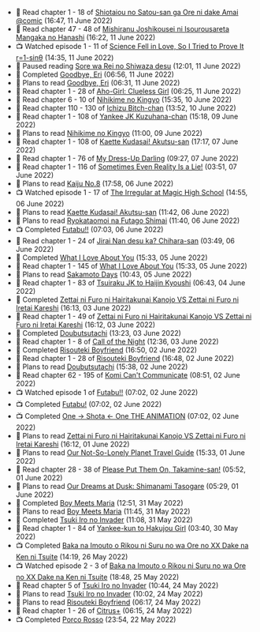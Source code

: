 <!-- ANILIST_ACTIVITY:start -->

-   📖 Read chapter 1 - 18 of [Shiotaiou no Satou-san ga Ore ni dake Amai @comic](https://anilist.co/manga/123130) (16:47, 11 June 2022)
-   📖 Read chapter 47 - 48 of [Mishiranu Joshikousei ni Isourousareta Mangaka no Hanashi](https://anilist.co/manga/142994) (16:22, 11 June 2022)
-   📺 Watched episode 1 - 11 of [Science Fell in Love, So I Tried to Prove It r=1-sinθ](https://anilist.co/anime/125124) (14:35, 11 June 2022)
-   📖 Paused reading [Sore wa Rei no Shiwaza desu](https://anilist.co/manga/117342) (12:01, 11 June 2022)
-   📖 Completed [Goodbye, Eri](https://anilist.co/manga/146983) (06:56, 11 June 2022)
-   📖 Plans to read [Goodbye, Eri](https://anilist.co/manga/146983) (06:31, 11 June 2022)
-   📖 Read chapter 1 - 28 of [Aho-Girl: Clueless Girl](https://anilist.co/manga/77102) (06:25, 11 June 2022)
-   📖 Read chapter 6 - 10 of [Nihikime no Kingyo](https://anilist.co/manga/101983) (15:35, 10 June 2022)
-   📖 Read chapter 110 - 130 of [Ichizu Bitch-chan](https://anilist.co/manga/119121) (13:52, 10 June 2022)
-   📖 Read chapter 1 - 108 of [Yankee JK Kuzuhana-chan](https://anilist.co/manga/116822) (15:18, 09 June 2022)
-   📖 Plans to read [Nihikime no Kingyo](https://anilist.co/manga/101983) (11:00, 09 June 2022)
-   📖 Read chapter 1 - 108 of [Kaette Kudasai! Akutsu-san](https://anilist.co/manga/113501) (17:17, 07 June 2022)
-   📖 Read chapter 1 - 76 of [My Dress-Up Darling](https://anilist.co/manga/101583) (09:27, 07 June 2022)
-   📖 Read chapter 1 - 116 of [Sometimes Even Reality Is a Lie!](https://anilist.co/manga/113076) (03:51, 07 June 2022)
-   📖 Plans to read [Kaiju No.8](https://anilist.co/manga/120760) (17:58, 06 June 2022)
-   📺 Watched episode 1 - 17 of [The Irregular at Magic High School](https://anilist.co/anime/20458) (14:55, 06 June 2022)
-   📖 Plans to read [Kaette Kudasai! Akutsu-san](https://anilist.co/manga/113501) (11:42, 06 June 2022)
-   📖 Plans to read [Ryokataomoi na Futago Shimai](https://anilist.co/manga/119832) (11:40, 06 June 2022)
-   📺 Completed [Futabu!!](https://anilist.co/anime/21076) (07:03, 06 June 2022)
-   📖 Read chapter 1 - 24 of [Jirai Nan desu ka? Chihara-san](https://anilist.co/manga/137714) (03:49, 06 June 2022)
-   📖 Completed [What I Love About You](https://anilist.co/manga/106474) (15:33, 05 June 2022)
-   📖 Read chapter 1 - 145 of [What I Love About You](https://anilist.co/manga/106474) (15:33, 05 June 2022)
-   📖 Plans to read [Sakamoto Days](https://anilist.co/manga/125828) (10:43, 05 June 2022)
-   📖 Read chapter 1 - 83 of [Tsuiraku JK to Haijin Kyoushi](https://anilist.co/manga/99737) (06:43, 04 June 2022)
-   📖 Completed [Zettai ni Furo ni Hairitakunai Kanojo VS Zettai ni Furo ni Iretai Kareshi](https://anilist.co/manga/123236) (16:13, 03 June 2022)
-   📖 Read chapter 1 - 49 of [Zettai ni Furo ni Hairitakunai Kanojo VS Zettai ni Furo ni Iretai Kareshi](https://anilist.co/manga/123236) (16:12, 03 June 2022)
-   📖 Completed [Doubutsutachi](https://anilist.co/manga/101984) (13:23, 03 June 2022)
-   📖 Read chapter 1 - 8 of [Call of the Night](https://anilist.co/manga/111233) (12:36, 03 June 2022)
-   📖 Completed [Risouteki Boyfriend](https://anilist.co/manga/100195) (16:50, 02 June 2022)
-   📖 Read chapter 1 - 28 of [Risouteki Boyfriend](https://anilist.co/manga/100195) (16:48, 02 June 2022)
-   📖 Plans to read [Doubutsutachi](https://anilist.co/manga/101984) (15:38, 02 June 2022)
-   📖 Read chapter 62 - 195 of [Komi Can't Communicate](https://anilist.co/manga/97852) (08:51, 02 June 2022)
-   📺 Watched episode 1 of [Futabu!!](https://anilist.co/anime/21076) (07:02, 02 June 2022)
-   📺 Completed [Futabu!](https://anilist.co/anime/21062) (07:02, 02 June 2022)
-   📺 Completed [One → Shota ← One THE ANIMATION](https://anilist.co/anime/123360) (07:02, 02 June 2022)
-   📖 Plans to read [Zettai ni Furo ni Hairitakunai Kanojo VS Zettai ni Furo ni Iretai Kareshi](https://anilist.co/manga/123236) (16:12, 01 June 2022)
-   📖 Plans to read [Our Not-So-Lonely Planet Travel Guide](https://anilist.co/manga/115348) (15:33, 01 June 2022)
-   📖 Read chapter 28 - 38 of [Please Put Them On, Takamine-san!](https://anilist.co/manga/107559) (05:52, 01 June 2022)
-   📖 Plans to read [Our Dreams at Dusk: Shimanami Tasogare](https://anilist.co/manga/87208) (05:29, 01 June 2022)
-   📖 Completed [Boy Meets Maria](https://anilist.co/manga/114027) (12:51, 31 May 2022)
-   📖 Plans to read [Boy Meets Maria](https://anilist.co/manga/114027) (11:45, 31 May 2022)
-   📖 Completed [Tsuki Iro no Invader](https://anilist.co/manga/106460) (11:08, 31 May 2022)
-   📖 Read chapter 1 - 84 of [Yankee-kun to Hakujou Girl](https://anilist.co/manga/107445) (03:40, 30 May 2022)
-   📺 Completed [Baka na Imouto o Rikou ni Suru no wa Ore no XX Dake na Ken ni Tsuite](https://anilist.co/anime/21632) (14:19, 26 May 2022)
-   📺 Watched episode 2 - 3 of [Baka na Imouto o Rikou ni Suru no wa Ore no XX Dake na Ken ni Tsuite](https://anilist.co/anime/21632) (18:48, 25 May 2022)
-   📖 Read chapter 5 of [Tsuki Iro no Invader](https://anilist.co/manga/106460) (10:44, 24 May 2022)
-   📖 Plans to read [Tsuki Iro no Invader](https://anilist.co/manga/106460) (10:02, 24 May 2022)
-   📖 Plans to read [Risouteki Boyfriend](https://anilist.co/manga/100195) (06:17, 24 May 2022)
-   📖 Read chapter 1 - 26 of [Citrus+](https://anilist.co/manga/103884) (06:15, 24 May 2022)
-   📺 Completed [Porco Rosso](https://anilist.co/anime/416) (23:54, 22 May 2022)

<!-- ANILIST_ACTIVITY:end -->
